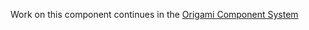 Work on this component continues in the [Origami Component System](https://github.com/Financial-Times/origami/tree/main/components/icons)
